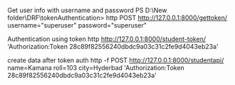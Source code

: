 Get user info with username and password
PS D:\New folder\DRF\tokenAuthentication> http POST http://127.0.0.1:8000/gettoken/ username="superuser" password="superuser"

Authentication using token
http http://127.0.0.1:8000/student-token/ 'Authorization:Token 28c89f82556240dbdc9a03c31c2fe9d4043eb23a'

create data after token auth
http -f POST  http://127.0.0.1:8000/studentapi/ name=Kamana roll=103 city=Hyderbad 'Authorization:Token 28c89f82556240dbdc9a03c31c2fe9d4043eb23a'
